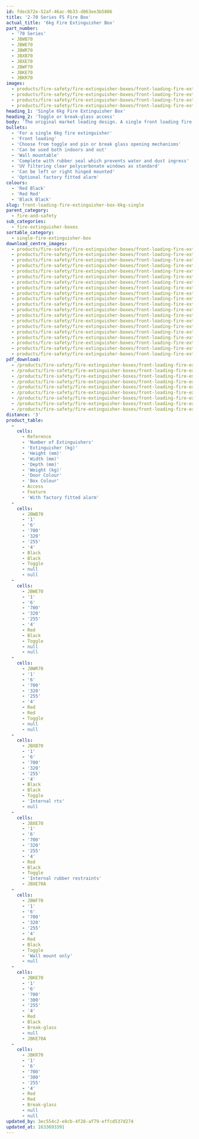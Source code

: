 ```yaml
---
id: fdecb72e-52af-46ac-9b33-d063ee3b5806
title: '2-70 Series FS Fire Box'
actual_title: '6kg Fire Extinguisher Box'
part_number:
  - '70 Series'
  - JBWB70
  - JBWE70
  - JBWR70
  - JBXB70
  - JBXE70
  - JBWF70
  - JBKE70
  - JBKR70
images:
  - products/fire-safety/fire-extinguisher-boxes/front-loading-fire-extinguisher-boxes/70/images-lr/Product_Image_776x776_(518x518_focus_area)-JBKE70_01.jpg
  - products/fire-safety/fire-extinguisher-boxes/front-loading-fire-extinguisher-boxes/70/images-lr/Product_Image_776x776_(518x518_focus_area)-JBWE70_01.jpg
  - products/fire-safety/fire-extinguisher-boxes/front-loading-fire-extinguisher-boxes/70/images-lr/Product_Image_776x776_(518x518_focus_area)-JBKE70_02.jpg
  - products/fire-safety/fire-extinguisher-boxes/front-loading-fire-extinguisher-boxes/70/images-lr/Product_Image_776x776_(518x518_focus_area)-JBWB70_01.jpg
heading_1: 'Single 6kg Fire Extinguisher Box'
heading_2: 'Toggle or break-glass access'
body: 'The original market leading design. A single front loading fire box designed for a 6kg fire extinguisher, offering quick access in emergency situations.'
bullets:
  - 'For a single 6kg fire extinguisher'
  - 'Front loading'
  - 'Choose from toggle and pin or break glass opening mechanisms'
  - 'Can be used both indoors and out'
  - 'Wall mountable'
  - 'Complete with rubber seal which prevents water and dust ingress'
  - 'UV filtering clear polycarbonate windows as standard'
  - 'Can be left or right hinged mounted'
  - 'Optional factory fitted alarm'
colours:
  - 'Red Black'
  - 'Red Red'
  - 'Black Black'
slug: front-loading-fire-extinguisher-box-6kg-single
parent_category:
  - fire-and-safety
sub_categories:
  - fire-extinguisher-boxes
sortable_category:
  - single-fire-extinguisher-box
download_centre_images:
  - products/fire-safety/fire-extinguisher-boxes/front-loading-fire-extinguisher-boxes/70/images-hr/JBKE70_001.jpg
  - products/fire-safety/fire-extinguisher-boxes/front-loading-fire-extinguisher-boxes/70/images-hr/JBKE70_002.jpg
  - products/fire-safety/fire-extinguisher-boxes/front-loading-fire-extinguisher-boxes/70/images-hr/JBKE70_003.jpg
  - products/fire-safety/fire-extinguisher-boxes/front-loading-fire-extinguisher-boxes/70/images-hr/JBKE70_004.jpg
  - products/fire-safety/fire-extinguisher-boxes/front-loading-fire-extinguisher-boxes/70/images-hr/JBWB70_001.jpg
  - products/fire-safety/fire-extinguisher-boxes/front-loading-fire-extinguisher-boxes/70/images-hr/JBWB70_002.jpg
  - products/fire-safety/fire-extinguisher-boxes/front-loading-fire-extinguisher-boxes/70/images-hr/JBWB70_003.jpg
  - products/fire-safety/fire-extinguisher-boxes/front-loading-fire-extinguisher-boxes/70/images-hr/JBWB70_004.jpg
  - products/fire-safety/fire-extinguisher-boxes/front-loading-fire-extinguisher-boxes/70/images-hr/JBWE70_001.jpg
  - products/fire-safety/fire-extinguisher-boxes/front-loading-fire-extinguisher-boxes/70/images-hr/JBWE70_002.jpg
  - products/fire-safety/fire-extinguisher-boxes/front-loading-fire-extinguisher-boxes/70/images-hr/JBWE70_003.jpg
  - products/fire-safety/fire-extinguisher-boxes/front-loading-fire-extinguisher-boxes/70/images-hr/JBWE70_004.jpg
  - products/fire-safety/fire-extinguisher-boxes/front-loading-fire-extinguisher-boxes/70/images-hr/JBWE70_03.jpg
  - products/fire-safety/fire-extinguisher-boxes/front-loading-fire-extinguisher-boxes/70/images-hr/JBWE70_04.jpg
  - products/fire-safety/fire-extinguisher-boxes/front-loading-fire-extinguisher-boxes/70/images-hr/JBWE70_05.jpg
  - products/fire-safety/fire-extinguisher-boxes/front-loading-fire-extinguisher-boxes/70/images-hr/JBWM70KZ_001.jpg
  - products/fire-safety/fire-extinguisher-boxes/front-loading-fire-extinguisher-boxes/70/images-hr/JBWR70_001.jpg
  - products/fire-safety/fire-extinguisher-boxes/front-loading-fire-extinguisher-boxes/70/images-hr/JBWR70_002.jpg
  - products/fire-safety/fire-extinguisher-boxes/front-loading-fire-extinguisher-boxes/70/images-hr/JBWR70_003.jpg
  - products/fire-safety/fire-extinguisher-boxes/front-loading-fire-extinguisher-boxes/70/images-hr/JBWR70_004.jpg
pdf_download:
  - /products/fire-safety/fire-extinguisher-boxes/front-loading-fire-extinguisher-boxes/70/images-hr/JBKE70_01.jpg
  - /products/fire-safety/fire-extinguisher-boxes/front-loading-fire-extinguisher-boxes/70/images-hr/JBKE70_02.jpg
  - /products/fire-safety/fire-extinguisher-boxes/front-loading-fire-extinguisher-boxes/70/images-hr/JBWE70_01.jpg
  - /products/fire-safety/fire-extinguisher-boxes/front-loading-fire-extinguisher-boxes/70/images-hr/JBWE70_02.jpg
  - /products/fire-safety/fire-extinguisher-boxes/front-loading-fire-extinguisher-boxes/70/images-hr/JBKE70_03.jpg
  - /products/fire-safety/fire-extinguisher-boxes/front-loading-fire-extinguisher-boxes/70/images-hr/JBKE70_04.jpg
  - /products/fire-safety/fire-extinguisher-boxes/front-loading-fire-extinguisher-boxes/70/images-hr/JBWB70_01.jpg
  - /products/fire-safety/fire-extinguisher-boxes/front-loading-fire-extinguisher-boxes/70/images-hr/JBWB70_01.jpg
  - /products/fire-safety/fire-extinguisher-boxes/front-loading-fire-extinguisher-boxes/70/images-hr/JBWB70_02.jpg
distance: '3'
product_table:
  -
    cells:
      - Reference
      - 'Number of Extinguishers'
      - 'Extinguisher (kg)'
      - 'Height (mm)'
      - 'Width (mm)'
      - 'Depth (mm)'
      - 'Weight (kg)'
      - 'Door Colour'
      - 'Box Colour'
      - Access
      - Feature
      - 'With factory fitted alarm'
  -
    cells:
      - JBWB70
      - '1'
      - '6'
      - '700'
      - '320'
      - '255'
      - '4'
      - Black
      - Black
      - Toggle
      - null
      - null
  -
    cells:
      - JBWE70
      - '1'
      - '6'
      - '700'
      - '320'
      - '255'
      - '4'
      - Red
      - Black
      - Toggle
      - null
      - null
  -
    cells:
      - JBWR70
      - '1'
      - '6'
      - '700'
      - '320'
      - '255'
      - '4'
      - Red
      - Red
      - Toggle
      - null
      - null
  -
    cells:
      - JBXB70
      - '1'
      - '6'
      - '700'
      - '320'
      - '255'
      - '4'
      - Black
      - Black
      - Toggle
      - 'Internal rts'
      - null
  -
    cells:
      - JBXE70
      - '1'
      - '6'
      - '700'
      - '320'
      - '255'
      - '4'
      - Red
      - Black
      - Toggle
      - 'Internal rubber restraints'
      - JBXE70A
  -
    cells:
      - JBWF70
      - '1'
      - '6'
      - '700'
      - '320'
      - '255'
      - '4'
      - Red
      - Black
      - Toggle
      - 'Wall mount only'
      - null
  -
    cells:
      - JBKE70
      - '1'
      - '6'
      - '700'
      - '300'
      - '255'
      - '4'
      - Red
      - Black
      - Break-glass
      - null
      - JBKE70A
  -
    cells:
      - JBKR70
      - '1'
      - '6'
      - '700'
      - '300'
      - '255'
      - '4'
      - Red
      - Red
      - Break-glass
      - null
      - null
updated_by: 3ec554c2-e8cb-4f28-af79-effcd537d274
updated_at: 1633693391
---
```

